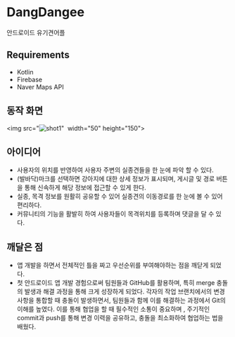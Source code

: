 # DangDangee
안드로이드 유기견어플

## Requirements

- Kotlin
- Firebase
- Naver Maps API

## 동작 화면
<img src="![shot1](https://github.com/minsolkim/DangDangee/assets/94881886/c4a8ddc2-788e-41db-8c2a-e199a829131a)"  width="50" height="150">

## 아이디어 

- 사용자의 위치를 반영하여 사용자 주변의 실종견들을 한 눈에 파악 할 수 있다.
- (발바닥)마크를 선택하면 강아지에 대한 상세 정보가 표시되며, 게시글 및 경로 버튼을 통해 신속하게 해당 정보에 접근할 수 있게 한다.
- 실종, 목격 정보를 원활히 공유할 수 있어 실종견의 이동경로를 한 눈에 볼 수 있어 편리하다.
- 커뮤니티의 기능을 활발히 하여 사용자들이 목격위치를 등록하며 댓글을 달 수 있다.

## 깨달은 점 

- 앱 개발을 하면서 전체적인 틀을 짜고 우선순위를 부여해야하는 점을 깨닫게 되었다.
- 첫 안드로이드 앱 개발 경험으로써 팀원들과 GitHub를 활용하며, 특히 merge 충돌의 발생과 해결 과정을 통해 크게 성장하게 되었다. 각자의 작업 브랜치에서의 변경사항을 통합할 때 충돌이 발생하면서, 팀원들과 함께 이를 해결하는 과정에서 Git의 이해를 높였다. 이를 통해 협업을 할 때 필수적인 소통이 중요하며 , 주기적인 commit과 push를 통해 변경 이력을 공유하고, 충돌을 최소화하여 협업하는 법을 배웠다. 

